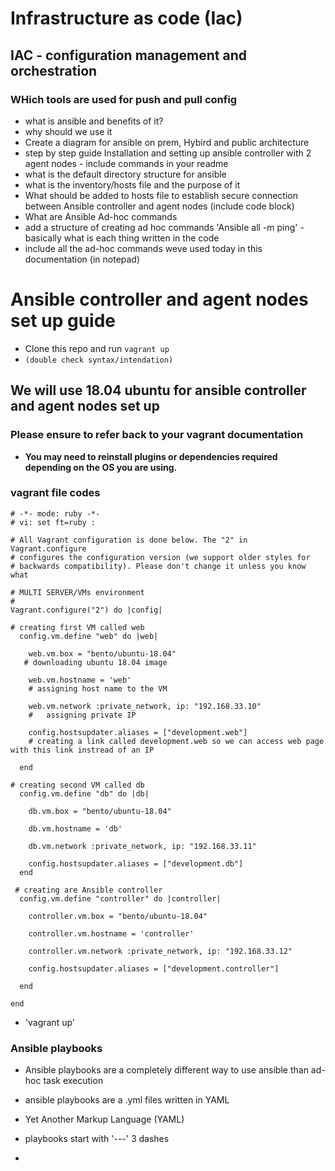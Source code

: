 # Infrastructure as code (Iac)
## IAC - configuration management and orchestration
### WHich tools are used for push and pull config

- what is ansible and benefits of it?
- why should we use it
- Create a diagram for ansible on prem, Hybird and public architecture
- step by step guide Installation and setting up ansible controller with 2 agent nodes - include commands in your readme
- what is the default directory structure for ansible
- what is the inventory/hosts file and the purpose of it
- What should be added to hosts file to establish secure connection between Ansible controller and agent nodes (include code block)
- What are Ansible Ad-hoc commands
- add a structure of creating ad hoc commands 'Ansible all -m ping' - basically what is each thing written in the code
- include all the ad-hoc commands weve used today in this documentation (in notepad)



# Ansible controller and agent nodes set up guide
- Clone this repo and run `vagrant up`
- `(double check syntax/intendation)`


## We will use 18.04 ubuntu for ansible controller and agent nodes set up 
### Please ensure to refer back to your vagrant documentation

- **You may need to reinstall plugins or dependencies required depending on the OS you are using.**

### vagrant file codes

```vagrant 
# -*- mode: ruby -*-
# vi: set ft=ruby :

# All Vagrant configuration is done below. The "2" in Vagrant.configure
# configures the configuration version (we support older styles for
# backwards compatibility). Please don't change it unless you know what

# MULTI SERVER/VMs environment 
#
Vagrant.configure("2") do |config|

# creating first VM called web  
  config.vm.define "web" do |web|
    
    web.vm.box = "bento/ubuntu-18.04"
   # downloading ubuntu 18.04 image

    web.vm.hostname = 'web'
    # assigning host name to the VM
    
    web.vm.network :private_network, ip: "192.168.33.10"
    #   assigning private IP
    
    config.hostsupdater.aliases = ["development.web"]
    # creating a link called development.web so we can access web page with this link instread of an IP   
        
  end
  
# creating second VM called db
  config.vm.define "db" do |db|
    
    db.vm.box = "bento/ubuntu-18.04"
    
    db.vm.hostname = 'db'
    
    db.vm.network :private_network, ip: "192.168.33.11"
    
    config.hostsupdater.aliases = ["development.db"]     
  end

 # creating are Ansible controller
  config.vm.define "controller" do |controller|
    
    controller.vm.box = "bento/ubuntu-18.04"
    
    controller.vm.hostname = 'controller'
    
    controller.vm.network :private_network, ip: "192.168.33.12"
    
    config.hostsupdater.aliases = ["development.controller"] 
    
  end

end
```

- 'vagrant up'

### Ansible playbooks
- Ansible playbooks are a completely different way to use ansible than ad-hoc task execution
- ansible playbooks are a .yml files written in YAML
- Yet Another Markup Language (YAML)

- playbooks start with '---' 3 dashes
- 


